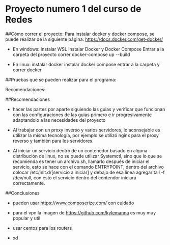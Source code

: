 # Proyecto numero 1 del curso de Redes

##Cómo correr el proyecto:
Para instalar docker y docker compose, se puede realizar de la siguiente página: https://docs.docker.com/get-docker/

- En windows:
    Instalar WSL
    Instalar Docker y Docker Compose
    Entrar a la carpeta del proyecto
    correr docker-compose up --build

- En linux:
    instalar docker
    instalar docker compose
    entrar a la carpeta y correr docker


##Pruebas que se pueden realizar para el programa:


Recomendaciones:


##Recomendaciones
- hacer las partes por aparte siguiendo las guias y verificar que funcionan con las configuraciones de las guias primero e ir progresivamente adaptandolo a las necesidades del proyecto

- Al trabajar con un proxy inverso y varios servidores, lo aconsejable es utilizar la misma tecnología, por ejemplo se utilizó nginx para el proxy reverso y también para los servidores.
  
- Al iniciar un servicio dentro de un contenedor basado en alguna distribución de linux, no se puede utilizar Systemctl, sino que lo que se recomienda es tener un archivo.sh, llamarlo después de iniciar el servicio, esto se hace con el comando ENTRYPOINT, dentro del archivo colocar /etc/init.d/[servicio a iniciar] y debajo de esa linea agregar tail -f /dev/null, con esto el servicio dentro del contendor iniciará correctamente.

##Conclusiones


- pueden usar <https://www.composerize.com/> con cuidado

- para el vpn la imagen de <https://github.com/kylemanna> es muy muy popular y util

- usar centos para los routers

- xd

